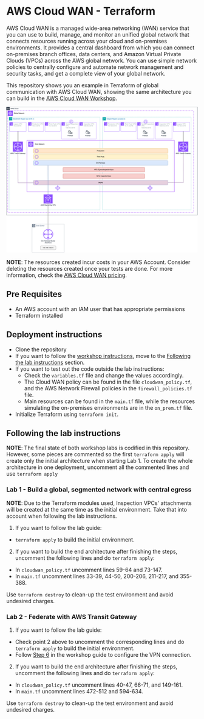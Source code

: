 # AWS Cloud WAN - Terraform

AWS Cloud WAN is a managed wide-area networking (WAN) service that you can use to build, manage, and monitor an unified global network that connects resources running across your cloud and on-premises environments. It provides a central dashboard from which you can connect on-premises branch offices, data centers, and Amazon Virtual Private Clouds (VPCs) across the AWS global network. You can use simple network policies to centrally configure and automate network management and security tasks, and get a complete view of your global network.

This repository shows you an example in Terraform of global communication with AWS Cloud WAN, showing the same architecture you can build in the [AWS Cloud WAN Workshop](https://catalog.workshops.aws/cloudwan/en-US).

![architecture diagram](../images/cloudwan_workshop_architecture.png "AWS Cloud WAN diagram")

**NOTE**: The resources created incur costs in your AWS Account. Consider deleting the resources created once your tests are done. For more information, check the [AWS Cloud WAN pricing](https://aws.amazon.com/cloud-wan/pricing/).

## Pre Requisites

* An AWS account with an IAM user that has appropriate permissions
* Terraform installed

## Deployment instructions

* Clone the repository
* If you want to follow the [workshop instructions](https://catalog.workshops.aws/cloudwan/en-US), move to the [Following the lab instructions](#following-the-lab-instructions) section.
* If you want to test out the code outside the lab instructions:
  * Check the `variables.tf` file and change the values accordingly.
  * The Cloud WAN policy can be found in the file `cloudwan_policy.tf`, and the AWS Network Firewall policies in the `firewall_policies.tf` file.
  * Main resources can be found in the `main.tf` file, while the resources simulating the on-premises environments are in the `on_prem.tf` file.
* Initialize Terraform using `terraform init`.

## Following the lab instructions

**NOTE**: The final state of both workshop labs is codified in this repository. However, some pieces are commented so the first `terraform apply` will create only the initial architecture when starting Lab 1. To create the whole architecture in one deployment, uncomment all the commented lines and use `terraform apply`

### Lab 1 - Build a global, segmented network with central egress

**NOTE**: Due to the Terraform modules used, Inspection VPCs' attachments will be created at the same time as the initial environment. Take that into account when following the lab instructions.

1. If you want to follow the lab guide:
  * `terraform apply` to build the initial environment.
2. If you want to build the end architecture after finishing the steps, uncomment the following lines and do `terraform apply`:
  * In `cloudwan_policy.tf` uncomment lines 59-64 and 73-147.
  * In `main.tf` uncomment lines 33-39, 44-50, 200-206, 211-217, and 355-388.

Use `terraform destroy` to clean-up the test environment and avoid undesired charges.

### Lab 2 - Federate with AWS Transit Gateway

1. If you want to follow the lab guide:
  * Check point 2 above to uncomment the corresponding lines and do `terraform apply` to build the initial environment.
  * Follow [Step 6](https://catalog.workshops.aws/cloudwan/en-US/3-labs/lab1/step-6) in the workshop guide to configure the VPN connection.
2. If you want to build the end architecture after finishing the steps, uncomment the following lines and do `terraform apply`:
  * In `cloudwan_policy.tf` uncomment lines 40-47, 66-71, and 149-161.
  * In `main.tf` uncomment lines 472-512 and 594-634.

Use `terraform destroy` to clean-up the test environment and avoid undesired charges.
